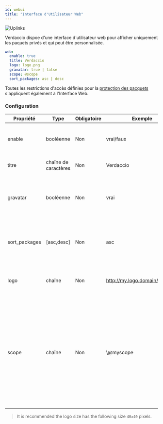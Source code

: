 ```yaml
---
id: webui
title: "Interface d'Utilisateur Web"
---
```

![Uplinks](https://user-images.githubusercontent.com/558752/52916111-fa4ba980-32db-11e9-8a64-f4e06eb920b3.png)

Verdaccio dispoe d'une interface d'utilisateur web pour afficher uniquement les paquets privés et qui peut être personnalisée.

```yaml
web:
  enable: true
  title: Verdaccio
  logo: logo.png
  gravatar: true | false
  scope: @scope
  sort_packages: asc | desc
```

Toutes les restrictions d'accès définies pour la [protection des pacquets](protect-your-dependencies.md) s'appliquent également à l'Interface Web.

### Configuration

| Propriété     | Type                 | Obligatoire | Exemple                        | Soutien  | Description                                                                                                                                                          |
| ------------- | -------------------- | ----------- | ------------------------------ | -------- | -------------------------------------------------------------------------------------------------------------------------------------------------------------------- |
| enable        | booléenne            | Non         | vrai/faux                      | tous     | permettre l’affichage de l’interface web                                                                                                                             |
| titre         | chaîne de caractères | Non         | Verdaccio                      | tous     | Description du titre HTML                                                                                                                                            |
| gravatar      | booléenne            | Non         | vrai                           | `>v4` | Gravatars will be generated under the hood if this property is enabled                                                                                               |
| sort_packages | [asc,desc]           | Non         | asc                            | `>v4` | Gravatars will be generated under the hood if this property is enabled                                                                                               |
| logo          | chaîne               | Non         | http://my.logo.domain/logo.png | tous     | a URI where logo is located (header logo)                                                                                                                            |
| scope         | chaîne               | Non         | \\@myscope                   | tous     | Si vous utilisez ce registre pour un modul spécifique, définissez le dans l'en-tête des instructions de l'interface Web de l'utilisateur (note: escape @ with \\@) |

> It is recommended the logo size has the following size `40x40` pixels.